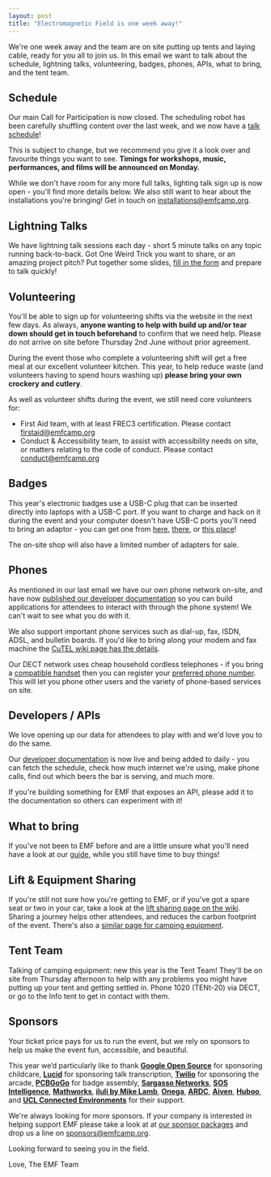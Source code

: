 ```yaml
---
layout: post
title: "Electromagnetic Field is one week away!"
---
```


We're one week away and the team are on site putting up tents and laying cable, ready for you all to join us. In this email we want to talk about the schedule, lightning talks, volunteering, badges, phones, APIs, what to bring, and the tent team.

Schedule
--

Our main Call for Participation is now closed. The scheduling robot has been carefully shuffling content over the last week, and we now have a [talk schedule](https://www.emfcamp.org/schedule/2022)!

This is subject to change, but we recommend you give it a look over and favourite things you want to see. **Timings for workshops, music, performances, and films will be announced on Monday.**

While we don't have room for any more full talks, lighting talk sign up is now open - you'll find more details below. We also still want to hear about the installations you're bringing! Get in touch on [installations@emfcamp.org](mailto:installations@emfcamp.org).

Lightning Talks
--

We have lightning talk sessions each day - short 5 minute talks on any topic running back-to-back. Got One Weird Trick you want to share, or an amazing project pitch? Put together some slides, [fill in the form](https://www.emfcamp.org/cfp/lightning) and prepare to talk quickly!

Volunteering
--

You'll be able to sign up for volunteering shifts via the website in the next few days. As always, **anyone wanting to help with build up and/or tear down should get in touch beforehand** to confirm that we need help. Please do not arrive on site before Thursday 2nd June without prior agreement.

During the event those who complete a volunteering shift will get a free meal at our excellent volunteer kitchen. This year, to help reduce waste (and volunteers having to spend hours washing up) **please bring your own crockery and cutlery**.

As well as volunteer shifts during the event, we still need core volunteers for:

* First Aid team, with at least FREC3 certification. Please contact [firstaid@emfcamp.org](mailto:firstaid@emfcamp.org)
* Conduct & Accessibility team, to assist with accessibility needs on site, or matters relating to the code of conduct. Please contact [conduct@emfcamp.org](mailto:conduct@emfcamp.org)


Badges
--

This year's electronic badges use a USB-C plug that can be inserted directly into laptops with a USB-C port. If you want to charge and hack on it during the event and your computer doesn't have USB-C ports you'll need to bring an adaptor - you can get one from [here](https://www.euroffice.co.uk/product/connekt-gear-usb-3-adapter-a-male-to-type-c-female-otg-black-26-0420/agl437), [there](https://www.kenable.co.uk/en/usb-cables-adapters/usb-type-c-cables/usb-c-adapters/11428-usb-3-a-male-to-usb-31-type-c-socket-sync-or-charge-converter-adapter-5gbps-5054338114286.html), or [this place](https://www.amazon.co.uk/Adapter-Charger-Connector-Mini-Led-Generation-Black/dp/B07Z662186)!

The on-site shop will also have a limited number of adapters for sale.

Phones
--

As mentioned in our last email we have our own phone network on-site, and have now [published our developer documentation](https://developer.emfcamp.org/phones) so you can build applications for attendees to interact with through the phone system! We can't wait to see what you do with it.

We also support important phone services such as dial-up, fax, ISDN, ADSL, and bulletin boards. If you'd like to bring along your modem and fax machine the [CuTEL wiki page has the details](https://wiki.emfcamp.org/wiki/Village:CuTEL_HQ).

Our DECT network uses cheap household cordless telephones - if you bring a [compatible handset](https://eventphone.de/doku/dect_phone_compatibility_list) then you can register your [preferred phone number](https://guru3.eventphone.de/). This will let you phone other users and the variety of phone-based services on site.

Developers / APIs
--

We love opening up our data for attendees to play with and we'd love you to do the same.

Our [developer documentation](https://developer.emfcamp.org/) is now live and being added to daily - you can fetch the schedule, check how much internet we're using, make phone calls, find out which beers the bar is serving, and much more.

If you're building something for EMF that exposes an API, please add it to the documentation so others can experiment with it!

What to bring
--

If you've not been to EMF before and are a little unsure what you'll need have a look at our [guide](https://www.emfcamp.org/about/what-to-bring), while you still have time to buy things!

Lift & Equipment Sharing
--

If you're still not sure how you're getting to EMF, or if you've got a spare seat or two in your car, take a look at the [lift sharing page on the wiki](https://wiki.emfcamp.org/wiki/Location/Lift_sharing). Sharing a journey helps other attendees, and reduces the carbon footprint of the event. There's also a [similar page for camping equipment](https://wiki.emfcamp.org/wiki/Camping_Gear_Lending_and_Borrowing).

Tent Team
--

Talking of camping equipment: new this year is the Tent Team! They'll be on site from Thursday afternoon to help with any problems you might have putting up your tent and getting settled in. Phone 1020 (TENt-20) via DECT, or go to the Info tent to get in contact with them.

Sponsors
--

Your ticket price pays for us to run the event, but we rely on sponsors to help us make the event fun, accessible, and beautiful.

This year we’d particularly like to thank **[Google Open Source](https://opensource.google/)** for sponsoring childcare, **[Lucid](https://luc.id)** for sponsoring talk transcription, **[Twilio](https://www.twilio.com/)** for sponsoring the arcade, **[PCBGoGo](https://www.pcbgogo.com/)** for badge assembly, **[Sargasso Networks](http://www.sargasso.co.uk)**, **[SOS Intelligence](https://sosintel.co.uk)**, **[Mathworks](https://www.mathworks.com/)**, **[iluli by Mike Lamb](https://www.iluli.eu)**, **[Onega](https://onega.net)**, **[ARDC](https://www.ampr.org/)**, **[Aiven](https://aiven.io/)**, **[Huboo](https://www.huboo.com)**, and **[UCL Connected Environments](https://connected-environments.org/)** for their support.

We're always looking for more sponsors. If your company is interested in helping support EMF please take a look at at [our sponsor packages](https://www.emfcamp.org/sponsor) and drop us a line on [sponsors@emfcamp.org](mailto:sponsors@emfcamp.org).


Looking forward to seeing you in the field.

Love,
The EMF Team
